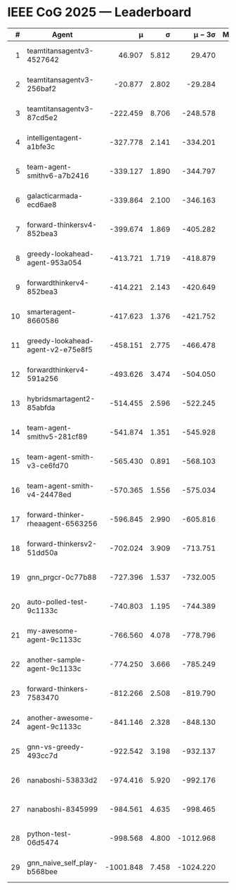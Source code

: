 # IEEE CoG 2025 — Leaderboard

| # | Agent | μ | σ | μ − 3σ | Matches | Updated |
|---:|---|---:|---:|---:|---:|---|
| 1 | teamtitansagentv3-4527642 | 46.907 | 5.812 | 29.470 | 21090 | 2025-08-25 05:30 |
| 2 | teamtitansagentv3-256baf2 | -20.877 | 2.802 | -29.284 | 21436 | 2025-08-25 05:30 |
| 3 | teamtitansagentv3-87cd5e2 | -222.459 | 8.706 | -248.578 | 21686 | 2025-08-25 05:30 |
| 4 | intelligentagent-a1bfe3c | -327.778 | 2.141 | -334.201 | 17868 | 2025-08-25 05:30 |
| 5 | team-agent-smithv6-a7b2416 | -339.127 | 1.890 | -344.797 | 20920 | 2025-08-25 05:30 |
| 6 | galacticarmada-ecd6ae8 | -339.864 | 2.100 | -346.163 | 19540 | 2025-08-25 05:30 |
| 7 | forward-thinkersv4-852bea3 | -399.674 | 1.869 | -405.282 | 17095 | 2025-08-25 05:30 |
| 8 | greedy-lookahead-agent-953a054 | -413.721 | 1.719 | -418.879 | 19328 | 2025-08-25 05:30 |
| 9 | forwardthinkerv4-852bea3 | -414.221 | 2.143 | -420.649 | 17810 | 2025-08-25 05:30 |
| 10 | smarteragent-8660586 | -417.623 | 1.376 | -421.752 | 17880 | 2025-08-25 05:30 |
| 11 | greedy-lookahead-agent-v2-e75e8f5 | -458.151 | 2.775 | -466.478 | 21608 | 2025-08-25 05:30 |
| 12 | forwardthinkerv4-591a256 | -493.626 | 3.474 | -504.050 | 17395 | 2025-08-25 05:30 |
| 13 | hybridsmartagent2-85abfda | -514.455 | 2.596 | -522.245 | 17690 | 2025-08-25 05:30 |
| 14 | team-agent-smithv5-281cf89 | -541.874 | 1.351 | -545.928 | 20340 | 2025-08-25 05:30 |
| 15 | team-agent-smith-v3-ce6fd70 | -565.430 | 0.891 | -568.103 | 21836 | 2025-08-25 05:30 |
| 16 | team-agent-smith-v4-24478ed | -570.365 | 1.556 | -575.034 | 21176 | 2025-08-25 05:30 |
| 17 | forward-thinker-rheaagent-6563256 | -596.845 | 2.990 | -605.816 | 19708 | 2025-08-25 05:30 |
| 18 | forward-thinkersv2-51dd50a | -702.024 | 3.909 | -713.751 | 20408 | 2025-08-25 05:30 |
| 19 | gnn_prgcr-0c77b88 | -727.396 | 1.537 | -732.005 | 18400 | 2025-08-25 05:30 |
| 20 | auto-polled-test-9c1133c | -740.803 | 1.195 | -744.389 | 21660 | 2025-08-25 05:30 |
| 21 | my-awesome-agent-9c1133c | -766.560 | 4.078 | -778.796 | 21220 | 2025-08-25 05:30 |
| 22 | another-sample-agent-9c1133c | -774.250 | 3.666 | -785.249 | 21260 | 2025-08-25 05:30 |
| 23 | forward-thinkers-7583470 | -812.266 | 2.508 | -819.790 | 19080 | 2025-08-25 05:30 |
| 24 | another-awesome-agent-9c1133c | -841.146 | 2.328 | -848.130 | 22500 | 2025-08-25 05:30 |
| 25 | gnn-vs-greedy-493cc7d | -922.542 | 3.198 | -932.137 | 16380 | 2025-08-25 05:30 |
| 26 | nanaboshi-53833d2 | -974.416 | 5.920 | -992.176 | 16500 | 2025-08-25 05:30 |
| 27 | nanaboshi-8345999 | -984.561 | 4.635 | -998.465 | 17090 | 2025-08-25 05:30 |
| 28 | python-test-06d5474 | -998.568 | 4.800 | -1012.968 | 16950 | 2025-08-25 05:30 |
| 29 | gnn_naive_self_play-b568bee | -1001.848 | 7.458 | -1024.220 | 16960 | 2025-08-25 05:30 |
